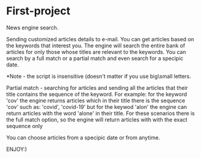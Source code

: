 # First-project
News engine search.

Sending customized articles details to e-mail.
You can get articles based on the keywords that interest you. The engine will search the entire bank of articles for only those whose titles are relevant to the keywords. You can search by a full match or a partial match and even search for a specipic date.


*Note - the script is insensitive (doesn't matter if you use big\small letters.


Partial match - searching for articles and sending all the articles that their title contains the sequence of the keyword. 
For example: for the keyword 'cov' the engine returns articles which in their title there is the sequence 'cov' such as: 'covid', 'covid-19' 
but for the keywod 'alon' the engine can return articles with the word 'alone' in their title. For these scenarios there is the full match option, so the engine will return articles with with the exact sequence only 


You can choose articles from a specipic date or from anytime.


ENJOY:)


